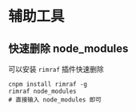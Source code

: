 # 辅助工具

## 快速删除 node_modules

可以安装 `rimraf` 插件快速删除

```shell
cnpm install rimraf -g
rimraf node_modules
# 直接输入 node_modules 即可
```
